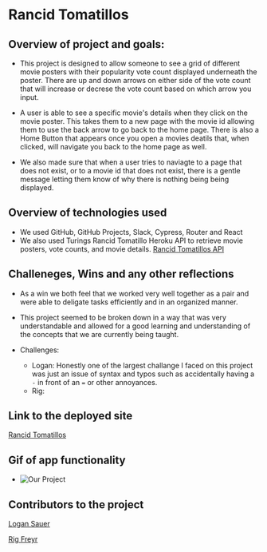 # Rancid Tomatillos 

## Overview of project and goals: 
   - This project is designed to allow someone to see a grid of different movie posters with their popularity vote count displayed underneath the poster. There are up and down arrows on either side of the vote count that will increase or decrese the vote count based on which arrow you input. 
   
   - A user is able to see a specific movie's details when they click on the movie poster. This takes them to a new page with the movie id allowing them to use the back arrow to go back to the home page. There is also a Home Button that appears once you open a movies deatils that, when clicked, will navigate you back to the home page as well.  

   - We also made sure that when a user tries to naviagte to a page that does not exist, or to a movie id that does not exist, there is a gentle message letting them know of why there is nothing being being displayed. 

## Overview of technologies used
   - We used GitHub, GitHub Projects, Slack, Cypress, Router and React
   - We also used Turings Rancid Tomatillo Heroku API to retrieve movie posters, vote counts, and movie details. 
      [Rancid Tomatillos API](https://rancid-tomatillos-api-ce4a3879078e.herokuapp.com/api/v1/movies)

## Challeneges, Wins and any other reflections
   - As a win we both feel that we worked very well together as a pair and were able to deligate tasks efficiently and in an organized manner. 
   - This project seemed to be broken down in a way that was very understandable and allowed for a good learning and understanding of the concepts that we are currently being taught. 

   - Challenges: 
      - Logan: Honestly one of the largest challange I faced on this project was just an issue of syntax and typos such as accidentally having a `-` in front of an `=` or other annoyances. 
      - Rig: 

## Link to the deployed site
   [Rancid Tomatillos](http://localhost:3000/)

## Gif of app functionality
   - ![Our Project](assets/Rancid_tomatillos.gif)

## Contributors to the project
   [Logan Sauer](https://github.com/ldsauer)

   [Rig Freyr](https://github.com/ontruster74)

